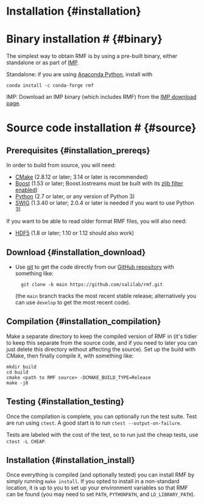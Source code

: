 Installation {#installation}
============

# Binary installation # {#binary}

The simplest way to obtain RMF is by using a pre-built binary, either
standalone or as part of [IMP](https://integrativemodeling.org).

Standalone: if you are using [Anaconda Python](https://www.anaconda.com/), install with

    conda install -c conda-forge rmf

IMP: Download an IMP binary (which includes RMF) from the
[IMP download page](https://integrativemodeling.org/download.html).

# Source code installation # {#source}

## Prerequisites {#installation_prereqs}

In order to build from source, you will need:

- [CMake](https://cmake.org) (2.8.12 or later; 3.14 or later is recommended)
- [Boost](https://www.boost.org) (1.53 or later; Boost.Iostreams must be built
  with its [zlib filter enabled](https://www.boost.org/doc/libs/1_67_0/libs/iostreams/doc/installation.html))
- [Python](https://www.python.org) (2.7 or later, or any version of Python 3)
- [SWIG](http://www.swig.org) (1.3.40 or later; 2.0.4 or later is needed
  if you want to use Python 3)

If you want to be able to read older format RMF files, you will also need:

- [HDF5](https://support.hdfgroup.org/HDF5/) (1.8 or later; 1.10 or 1.12
  should also work)

## Download {#installation_download}

- Use [git](https://git-scm.com/) to get the code
  directly from our [GitHub repository](https://github.com/salilab/rmf)
  with something like:

        git clone -b main https://github.com/salilab/rmf.git

  (the `main` branch tracks the most recent stable
  release; alternatively you can use `develop` to get the most recent code).

## Compilation {#installation_compilation}

Make a separate directory to keep the compiled version of RMF in (it's tidier
to keep this separate from the source code, and if you need to later you can
just delete this directory without affecting the source). Set up the build
with CMake, then finally compile it, with something like:

    mkdir build
    cd build
    cmake <path to RMF source> -DCMAKE_BUILD_TYPE=Release
    make -j8

## Testing {#installation_testing}
Once the compilation is complete, you can optionally run the test suite.
Test are run using `ctest`. A good start is to run `ctest --output-on-failure`.

Tests are labeled with the cost of the test, so to run just the cheap tests,
use `ctest -L CHEAP`.

## Installation {#installation_install}

Once everything is compiled (and optionally tested) you can install RMF
by simply running `make install`. If you opted to install in a non-standard
location, it is up to you to set up your environment variables so that RMF
can be found (you may need to set `PATH`, `PYTHONPATH`, and `LD_LIBRARY_PATH`).
